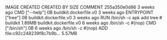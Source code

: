 IMAGE               CREATED             CREATED BY                                      SIZE                COMMENT
255a350e0d86        3 weeks ago         CMD ["--help"]                                  0B                  buildkit.dockerfile.v0
<missing>           3 weeks ago         ENTRYPOINT ["tree"]                             0B                  buildkit.dockerfile.v0
<missing>           3 weeks ago         RUN /bin/sh -c apk add tree # buildkit          1.89MB              buildkit.dockerfile.v0
<missing>           6 weeks ago         /bin/sh -c #(nop)  CMD ["/bin/sh"]              0B
<missing>           6 weeks ago         /bin/sh -c #(nop) ADD file:c92c248239f8c7b9b…   5.57MB
